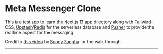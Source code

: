# Meta Messenger Clone

This is a test app to learn the Next.js 13 app directory along with Tailwind-CSS, [Upstash](https://upstash.com/)/[Redis](https://redis.io/) for the serverless database and [Pusher](https://pusher.com/) to provide the realtime aspect for the messaging

Credit to [this video](https://www.youtube.com/watch?v=T2jKJF4BZOY&t=2652s) by [Sonny Sangha](https://www.youtube.com/@SonnySangha) for the walk through

---
